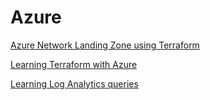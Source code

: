 # Azure

[Azure Network Landing Zone using Terraform](/Terraform/1.0-Landing-Zone/readMe.md)

[Learning Terraform with Azure](/Terraform/readme.md)

[Learning Log Analytics queries](/Analytics/readme.md)


